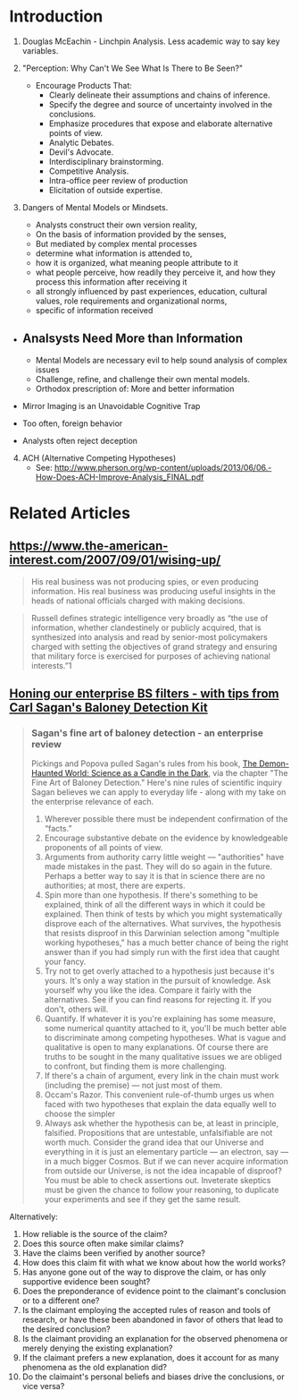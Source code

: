 

# Introduction

1. Douglas McEachin - Linchpin Analysis.  Less academic way to say key variables.

2. "Perception: Why Can't We See What Is There to Be Seen?"
   - Encourage Products That:
       - Clearly delineate their assumptions and chains of inference.
       - Specify the degree and source of uncertainty involved in the conclusions.
       - Emphasize procedures that expose and elaborate alternative points of view.
       - Analytic Debates.
       - Devil's Advocate.
       - Interdisciplinary brainstorming.
       - Competitive Analysis.
       - Intra-office peer review of production
       - Elicitation of outside expertise.
      
3. Dangers of Mental Models or Mindsets. 
      
   - Analysts construct their own version reality, 
   - On the basis of information provided by the senses,
   - But mediated by complex mental processes
   - determine what information is attended to,
   - how it is organized, what meaning people attribute to it
   - what people perceive, how readily they perceive it, and how they process this information after receiving it
   - all strongly influenced by past experiences, education, cultural values, role requirements and organizational norms, 
   - specific of information received

  - Analsysts Need More than Information
    -
    - Mental Models are necessary evil to help sound analysis of complex issues  
    - Challenge, refine, and challenge their own mental models.
    - Orthodox prescription of: More and better information

  - Mirror Imaging is an Unavoidable Cognitive Trap

  - Too often, foreign behavior 

  - Analysts often reject deception

4. ACH (Alternative Competing Hypotheses)
   - See: http://www.pherson.org/wp-content/uploads/2013/06/06.-How-Does-ACH-Improve-Analysis_FINAL.pdf



# Related Articles

## https://www.the-american-interest.com/2007/09/01/wising-up/

> His real business was not producing spies, or even producing information.
> His real business was producing useful insights in the heads of national officials charged with making decisions.

> Russell defines strategic intelligence very broadly as “the use of information, whether clandestinely or publicly acquired, 
> that is synthesized into analysis and read by senior-most policymakers charged with setting the objectives of grand strategy 
> and ensuring that military force is exercised for purposes of achieving national interests.”1

## [Honing our enterprise BS filters - with tips from Carl Sagan's Baloney Detection Kit](https://diginomica.com/honing-our-enterprise-bs-filters-tips-carl-sagans-baloney-detection-kit)

> ### Sagan's fine art of baloney detection - an enterprise review
> Pickings and Popova pulled Sagan's rules from his book, [The Demon-Haunted World: Science as a Candle in the Dark](https://www.amazon.com/Demon-Haunted-World-Science-Candle-Dark/dp/0345409469), via the chapter "The Fine Art of Baloney Detection." Here's nine rules of scientific inquiry Sagan believes we can apply to everyday life - along with my take on the enterprise relevance of each.
> 
> 1. Wherever possible there must be independent confirmation of the “facts.”
> 2. Encourage substantive debate on the evidence by knowledgeable proponents of all points of view.
> 3. Arguments from authority carry little weight — "authorities" have made mistakes in the past. They will do so again in the future. Perhaps a better way to say it is that in science there are no authorities; at most, there are experts.
> 4. Spin more than one hypothesis. If there's something to be explained, think of all the different ways in which it could be explained. Then think of tests by which you might systematically disprove each of the alternatives. What survives, the hypothesis that resists disproof in this Darwinian selection among "multiple working hypotheses," has a much better chance of being the right answer than if you had simply run with the first idea that caught your fancy.
> 5. Try not to get overly attached to a hypothesis just because it's yours. It's only a way station in the pursuit of knowledge. Ask yourself why you like the idea. Compare it fairly with the alternatives. See if you can find reasons for rejecting it. If you don't, others will.
> 6. Quantify. If whatever it is you're explaining has some measure, some numerical quantity attached to it, you'll be much better able to discriminate among competing hypotheses. What is vague and qualitative is open to many explanations. Of course there are truths to be sought in the many qualitative issues we are obliged to confront, but finding them is more challenging.
> 7. If there's a chain of argument, every link in the chain must work (including the premise) — not just most of them.
> 8. Occam's Razor. This convenient rule-of-thumb urges us when faced with two hypotheses that explain the data equally well to choose the simpler
> 9. Always ask whether the hypothesis can be, at least in principle, falsified. Propositions that are untestable, unfalsifiable are not worth much. Consider the grand idea that our Universe and everything in it is just an elementary particle — an electron, say — in a much bigger Cosmos. But if we can never acquire information from outside our Universe, is not the idea incapable of disproof? You must be able to check assertions out. Inveterate skeptics must be given the chance to follow your reasoning, to duplicate your experiments and see if they get the same result.

Alternatively:

1. How reliable is the source of the claim?
2. Does this source often make similar claims?
3. Have the claims been verified by another source?
4. How does this claim fit with what we know about how the world works?
5. Has anyone gone out of the way to disprove the claim, or has only supportive evidence been sought?
6. Does the preponderance of evidence point to the claimant's conclusion or to a different one?
7. Is the claimant employing the accepted rules of reason and tools of research, or have these been abandoned in favor of others that lead to the desired conclusion?
8. Is the claimant providing an explanation for the observed phenomena or merely denying the existing explanation?
9. If the claimant prefers a new explanation, does it account for as many phenomena as the old explanation did?
10. Do the claimaint's personal beliefs and biases drive the conclusions, or vice versa?
